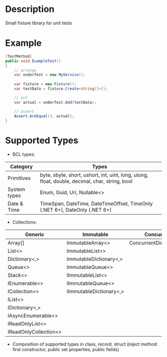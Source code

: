 # Description

Small fixture library for unit tests

# Example

```csharp
[TestMethod]
public void ExampleTest()
{
    // arrange
    var underTest = new MyService();
    
    var fixture = new Fixture();
    var testData = fixture.Create<string[]>();

    // act
    var actual = underTest.Add(testData);

    // assert
    Assert.AreEqual(3, actual);
}
```

# Supported Types

- BCL types:

| Category     | Types                                                                                          |
|--------------|------------------------------------------------------------------------------------------------|
| Primitives   | byte, sbyte, short, ushort, int, uint, long, ulong, float, double, decimal, char, string, bool |
| System types | Enum, Guid, Uri, Nullable<>                                                                    |
| Date & Time  | TimeSpan, DateTime, DateTimeOffset, TimeOnly (.NET 6+), DateOnly (.NET 6+)                     |

- Collections:

| Generic               | Immutable               | Concurrent              | Frozen (.NET 8+)    |
|-----------------------|-------------------------|-------------------------|---------------------|
| Array[]               | ImmutableArray<>        | ConcurrentDictionary<,> | FrozenDictionary<,> |
| List<>                | ImmutableList<>         |                         |                     |
| Dictionary<,>         | ImmutableDictionary<,>  |                         |                     |
| Queue<>               | ImmutableQueue<>        |                         |                     |
| Stack<>               | IImmutableList<>        |                         |                     |
| IEnumerable<>         | IImmutableQueue<>       |                         |                     |
| ICollection<>         | IImmutableDictionary<,> |                         |                     |
| IList<>               |                         |                         |                     |
| IDictionary<,>        |                         |                         |                     |
| IAsyncEnumerable<>    |                         |                         |                     |
| IReadOnlyList<>       |                         |                         |                     |
| IReadOnlyCollection<> |                         |                         |                     |

- Composition of supported types in class, record, struct (inject method: first constructor, public set properties, public fields)
